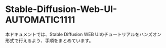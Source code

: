 # Stable-Diffusion-Web-UI-AUTOMATIC1111

本ドキュメントでは、Stable Diffusion WEB UIのチュートリアルをハンズオン形式で行えるよう、手順をまとめています。
